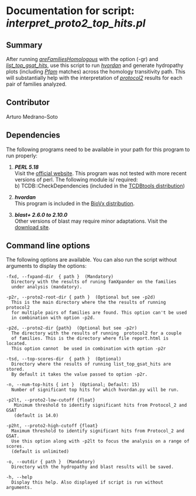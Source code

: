 # Documentation for script: _interpret_proto2_top_hits.pl_

## Summary
After running [_areFamiliesHomologous_](areFamiliesHomologous.md) with the option (-gr) and 
[_list_top_gsat_hits_](list_top_gsat_hits.md), use this script to run 
[_hvordan_](https://gitlab.com/khendarg/hvordan/blob/master/docs/hvordan.md) 
and generate hydropathy plots (including [_Pfam_](https://pfam.xfam.org/) matches) across 
the homology transitivity path. This will substantially help with the interpretation of 
[_protocol2_](https://github.com/SaierLaboratory/BioVx/blob/master/manuals/BioV_manual.pdf) 
results for each pair of families analyzed. 


## Contributor
Arturo Medrano-Soto


## Dependencies
The following programs need to be available in your path for this 
program to run properly:

1. **_PERL 5.18_**  
Visit the [official website](https://www.perl.org/). This program 
was not tested with more recent versions of perl. The following module is/ required:  
  b) TCDB::CheckDependencies (included in the [TCDBtools distribution](https://github.com/SaierLaboratory/TCDBtools))  
  
2. **_hvordan_**  
This program is included in the [BioVx distribution](https://github.com/SaierLaboratory/BioVx).

3. **_blast+ 2.6.0 to 2.10.0_**  
Other versions of blast may require minor adaptations. Visit the
[download site](https://blast.ncbi.nlm.nih.gov/Blast.cgi?PAGE_TYPE=BlastDocs&DOC_TYPE=Download). 


## Command line options
The following options are available. You can also run the 
script without arguments to display the options:

    -fxd, --fxpand-dir  { path }  (Mandatory)
      Directory with the results of runing famXpander on the families
      under analysis (mandatory).

    -p2r, --proto2-root-dir { path }  (Optional but see -p2d)
      This is the main directory where the the results of running protocol2
      for multiple pairs of families are found. This option can't be used
      in combination with option -p2d.

    -p2d, --proto2-dir {path}  (Optional but see -p2r)
      The directory with the results of running  protocol2 for a couple
      of families. This is the directory where file report.html is located.
      This option cannot  be used in combination with option -p2r

    -tsd, --top-scores-dir  { path }  (Optional)
      Directory where the results of running list_top_gsat_hits are stored.
      By default it takes the value passed to option -p2r.

    -n, --num-top-hits { int }  (Optional; Default: 15)
      Number of significant top hits for which hvordan.py will be run.

    -p2lt, --proto2-low-cutoff {float}
       Minimum threshold to identify significant hits from Protocol_2 and GSAT
       (default is 14.0)

    -p2ht, --proto2-high-cutoff {float}
      Maximum threshold to identify significant hits from Protocol_2 and GSAT.
      Use this option along with -p2lt to focus the analysis on a range of scores.
      (default is unlimited)

    -o, --outdir { path }  (Mandatory)
      Directory with the hydropathy and blast results will be saved.

    -h, --help
      Display this help. Also displayed if script is run without arguments.
